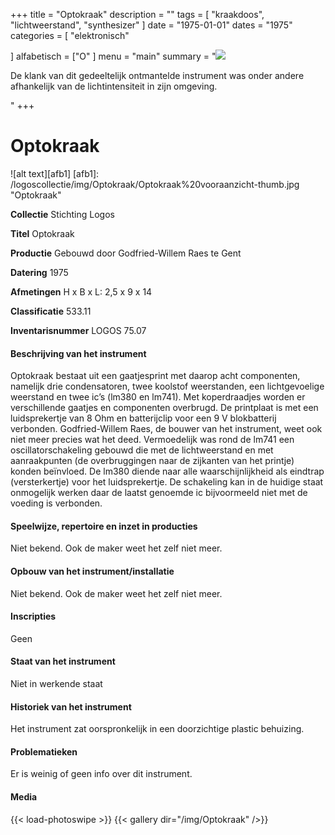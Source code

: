 ﻿+++
title = "Optokraak"
description = ""
tags = [ "kraakdoos", "lichtweerstand",  "synthesizer"
]
date = "1975-01-01"
dates = "1975"
categories = [ "elektronisch"

]
alfabetisch = ["O"
]
menu = "main"
summary = "<a href='/logoscollectie/1975/optokraak'><img src='/logoscollectie/img/Optokraak/Optokraak%20vooraanzicht-thumb.jpg'></a><p>De klank van dit gedeeltelijk ontmantelde instrument was onder andere afhankelijk van de lichtintensiteit in zijn omgeving. </p>"
+++


# Optokraak

![alt text][afb1]
[afb1]: /logoscollectie/img/Optokraak/Optokraak%20vooraanzicht-thumb.jpg "Optokraak"

**Collectie** 
Stichting Logos

**Titel**
Optokraak

**Productie**
Gebouwd door Godfried-Willem Raes te Gent

**Datering**
1975

**Afmetingen**
H x B x L: 2,5 x 9 x 14

**Classificatie**
533.11

**Inventarisnummer**
LOGOS 75.07

#### Beschrijving van het instrument
Optokraak bestaat uit een gaatjesprint met daarop acht componenten, namelijk drie condensatoren, twee koolstof weerstanden, een lichtgevoelige weerstand en twee ic’s (lm380 en lm741). Met koperdraadjes worden er verschillende gaatjes en componenten overbrugd. De printplaat is met een luidsprekertje van 8 Ohm en batterijclip voor een 9 V blokbatterij verbonden. Godfried-Willem Raes, de bouwer van het instrument, weet ook niet meer precies wat het deed. Vermoedelijk was rond de lm741 een oscillatorschakeling gebouwd die met de lichtweerstand en met aanraakpunten (de overbruggingen naar de zijkanten van het printje) konden beïnvloed. De lm380 diende naar alle waarschijnlijkheid als eindtrap (versterkertje) voor het luidsprekertje. De schakeling kan in de huidige staat onmogelijk werken daar de laatst genoemde ic bijvoormeeld niet met de voeding is verbonden.   

#### Speelwijze, repertoire en inzet in producties
Niet bekend. Ook de maker weet het zelf niet meer. 

#### Opbouw van het instrument/installatie
Niet bekend. Ook de maker weet het zelf niet meer. 

#### Inscripties
Geen 

#### Staat van het instrument
Niet in werkende staat

#### Historiek van het instrument
Het instrument zat oorspronkelijk in een doorzichtige plastic behuizing.

#### Problematieken
Er is weinig of geen info over dit instrument.


#### Media
{{< load-photoswipe >}}
{{< gallery dir="/img/Optokraak" />}}
